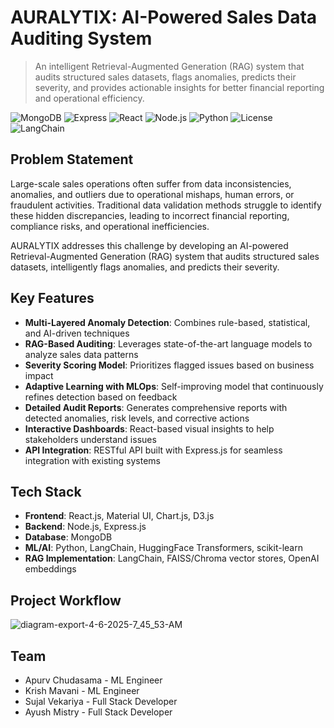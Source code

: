 # AURALYTIX: AI-Powered Sales Data Auditing System

> An intelligent Retrieval-Augmented Generation (RAG) system that audits structured sales datasets, flags anomalies, predicts their severity, and provides actionable insights for better financial reporting and operational efficiency.

![MongoDB](https://img.shields.io/badge/MongoDB-6.0-green)
![Express](https://img.shields.io/badge/Express-4.18.2-lightgrey)
![React](https://img.shields.io/badge/React-18.2.0-blue)
![Node.js](https://img.shields.io/badge/Node.js-18.x-darkgreen)
![Python](https://img.shields.io/badge/Python-3.10-blue)
![License](https://img.shields.io/badge/license-MIT-green)
![LangChain](https://img.shields.io/badge/LangChain-0.1.0-orange)

## Problem Statement

Large-scale sales operations often suffer from data inconsistencies, anomalies, and outliers due to operational mishaps, human errors, or fraudulent activities. Traditional data validation methods struggle to identify these hidden discrepancies, leading to incorrect financial reporting, compliance risks, and operational inefficiencies. 

AURALYTIX addresses this challenge by developing an AI-powered Retrieval-Augmented Generation (RAG) system that audits structured sales datasets, intelligently flags anomalies, and predicts their severity.

## Key Features

- **Multi-Layered Anomaly Detection**: Combines rule-based, statistical, and AI-driven techniques
- **RAG-Based Auditing**: Leverages state-of-the-art language models to analyze sales data patterns
- **Severity Scoring Model**: Prioritizes flagged issues based on business impact
- **Adaptive Learning with MLOps**: Self-improving model that continuously refines detection based on feedback
- **Detailed Audit Reports**: Generates comprehensive reports with detected anomalies, risk levels, and corrective actions
- **Interactive Dashboards**: React-based visual insights to help stakeholders understand issues
- **API Integration**: RESTful API built with Express.js for seamless integration with existing systems

## Tech Stack

- **Frontend**: React.js, Material UI, Chart.js, D3.js
- **Backend**: Node.js, Express.js
- **Database**: MongoDB
- **ML/AI**: Python, LangChain, HuggingFace Transformers, scikit-learn
- **RAG Implementation**: LangChain, FAISS/Chroma vector stores, OpenAI embeddings

## Project Workflow
![diagram-export-4-6-2025-7_45_53-AM](https://github.com/user-attachments/assets/824fcac0-ec03-40ed-b551-b51d9f9a7241)



## Team
- Apurv Chudasama - ML Engineer
- Krish Mavani - ML Engineer
- Sujal Vekariya - Full Stack Developer
- Ayush Mistry - Full Stack Developer
